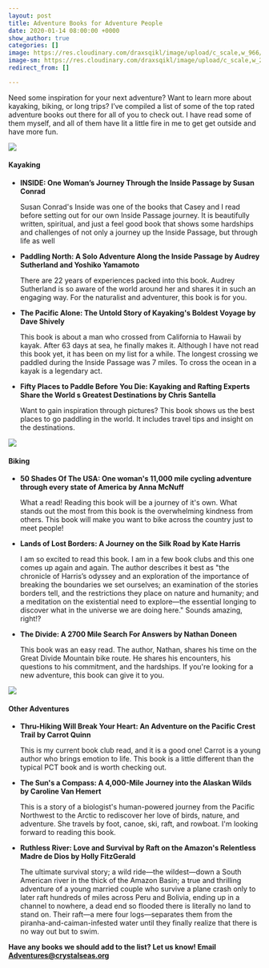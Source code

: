 ```yaml
---
layout: post
title: Adventure Books for Adventure People
date: 2020-01-14 08:00:00 +0000
show_author: true
categories: []
image: https://res.cloudinary.com/draxsqikl/image/upload/c_scale,w_966/v1573248227/WestSide_DHP_w6vs7t.jpg
image-sm: https://res.cloudinary.com/draxsqikl/image/upload/c_scale,w_279/v1573248227/WestSide_DHP_w6vs7t.jpg
redirect_from: []

---
```


Need some inspiration for your next adventure? Want to learn more about kayaking, biking, or long trips? I’ve compiled a list of some of the top rated adventure books out there for all of you to check out. I have read some of them myself, and all of them have lit a little fire in me to get get outside and have more fun.

![](https://res.cloudinary.com/draxsqikl/image/upload/c_scale,w_450/v1486680602/crystalseas-westside-with-tim-33_hfo3j7.jpg)

#### **Kayaking**

* **INSIDE: One Woman’s Journey Through the Inside Passage by Susan Conrad**

  Susan Conrad's Inside was one of the books that Casey and I read before setting out for our own Inside Passage journey. It is beautifully written, spiritual, and just a feel good book that shows some hardships and challenges of not only a journey up the Inside Passage, but through life as well
* **Paddling North: A Solo Adventure Along the Inside Passage by Audrey Sutherland and Yoshiko Yamamoto**

  There are 22 years of experiences packed into this book. Audrey Sutherland is so aware of the world around her and shares it in such an engaging way. For the naturalist and adventurer, this book is for you.
* **The Pacific Alone: The Untold Story of Kayaking's Boldest Voyage by Dave Shively**

  This book is about a man who crossed from California to Hawaii by kayak. After 63 days at sea, he finally makes it. Although I have not read this book yet, it has been on my list for a while. The longest crossing we paddled during the Inside Passage was 7 miles. To cross the ocean in a kayak is a legendary act.
* **Fifty Places to Paddle Before You Die: Kayaking and Rafting Experts Share the World s Greatest Destinations by Chris Santella**

  Want to gain inspiration through pictures? This book shows us the best places to go paddling in the world. It includes travel tips and insight on the destinations.

![](https://res.cloudinary.com/draxsqikl/image/upload/c_scale,h_250/v1579038204/IMG_5072_wnoj3p.jpg)

#### **Biking**

* **50 Shades Of The USA: One woman's 11,000 mile cycling adventure through every state of America by Anna McNuff**

  What a read! Reading this book will be a journey of it's own. What stands out the most from this book is the overwhelming kindness from others. This book will make you want to bike across the country just to meet people!
* **Lands of Lost Borders: A Journey on the Silk Road by Kate Harris**

  I am so excited to read this book. I am in a few book clubs and this one comes up again and again. The author describes it best as "the chronicle of Harris’s odyssey and an exploration of the importance of breaking the boundaries we set ourselves; an examination of the stories borders tell, and the restrictions they place on nature and humanity; and a meditation on the existential need to explore—the essential longing to discover what in the universe we are doing here." Sounds amazing, right!?
* **The Divide: A 2700 Mile Search For Answers by Nathan Doneen**

  This book was an easy read. The author, Nathan, shares his time on the Great Divide Mountain bike route. He shares his encounters, his questions to his commitment, and the hardships. If you're looking for a new adventure, this book can give it to you.

![](https://res.cloudinary.com/draxsqikl/image/upload/c_scale,h_250/v1579038390/0018_lmtkam.jpg)

#### **Other Adventures**

* **Thru-Hiking Will Break Your Heart: An Adventure on the Pacific Crest Trail by Carrot Quinn**

  This is my current book club read, and it is a good one! Carrot is a young author who brings emotion to life. This book is a little different than the typical PCT book and is worth checking out.
* **The Sun's a Compass: A 4,000-Mile Journey into the Alaskan Wilds by Caroline Van Hemert**

  This is a story of a biologist's human-powered journey from the Pacific Northwest to the Arctic to rediscover her love of birds, nature, and adventure. She travels by foot, canoe, ski, raft, and rowboat. I'm looking forward to reading this book.
* **Ruthless River: Love and Survival by Raft on the Amazon's Relentless Madre de Dios by Holly FitzGerald**

  The ultimate survival story; a wild ride—the wildest—down a South American river in the thick of the Amazon Basin; a true and thrilling adventure of a young married couple who survive a plane crash only to later raft hundreds of miles across Peru and Bolivia, ending up in a channel to nowhere, a dead end so flooded there is literally no land to stand on. Their raft—a mere four logs—separates them from the piranha-and-caiman-infested water until they finally realize that there is no way out but to swim.

**Have any books we should add to the list? Let us know! Email Adventures@crystalseas.org**
